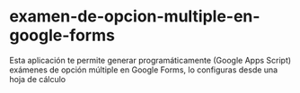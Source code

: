 # examen-de-opcion-multiple-en-google-forms
Esta aplicación te permite generar programáticamente (Google Apps Script) exámenes de opción múltiple en Google Forms, lo configuras desde una hoja de cálculo
